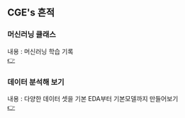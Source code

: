 ## CGE's 흔적

### 머신러닝 클래스
내용 : 머신러닝 학습 기록  
[👉](https://bestofge.github.io/ML_LIB_CLASS/)

### 데이터 분석해 보기
내용 : 다양한 데이터 셋을 기본 EDA부터 기본모델까지 만들어보기  
[👉](https://bestofge.github.io/MyDataAnalysis/)

### 
